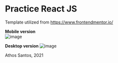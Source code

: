 # Practice React JS

<p> Template utilized from <a href="https://www.frontendmentor.io/challenges/3column-preview-card-component-pH92eAR2-">https://www.frontendmentor.io/</a> </p>

<strong> Mobile version </strong> <br />
![image](https://user-images.githubusercontent.com/49050906/136116444-48f5f9f4-f5a4-46e3-b948-1ef28ca49551.png)


<strong> Desktop version </strong>
![image](https://user-images.githubusercontent.com/49050906/136116515-5795b533-6c74-4f89-aa13-0391292edaef.png)

Athos Santos, 2021
